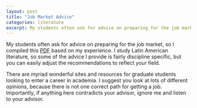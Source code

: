```yaml
---
layout: post
title: "Job Market Advice"
categories: literature
excerpt: My students often ask for advice on preparing for the job market, so I compiled...  
---
```


My students often ask for advice on preparing for the job market, so I compiled this [PDF](https://tamaraleemitchell.github.io/assets/research/JobMarketAdvice_TLM.pdf) based on my experience. I study Latin American literature, so some of the advice I provide is fairly discipline specific, but you can easily adjust the recommendations to reflect your field. 

There are myriad wonderful sites and resources for graduate students looking to enter a career in academia. I suggest you look at lots of different opinions, because there is not one correct path for getting a job. Importantly, if anything here contradicts your advisor, ignore me and listen to your advisor. 

